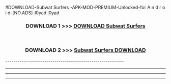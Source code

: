 #DOWNLOAD-Subwat Surfers -APK-MOD-PREMIUM-Unlocked-for A n d r o i d-[NO.ADS]-l0yad l0yad 



<div align="center">

<h3>DOWNLOAD 1 >>> <a href="https://getmod2.web.app/?judul=Subwat Surfers ">DOWNLOAD Subwat Surfers </a></h3><br>

<h3>DOWNLOAD 2 >>> <a href="https://getmod2.web.app/?judul=Subwat Surfers ">Subwat Surfers  DOWNLOAD </a></h3>

</div>
----------------------------------------------------------

----------------------------------------------------------

----------------------------------------------------------

----------------------------------------------------------




